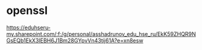 # openssl
https://eduhseru-my.sharepoint.com/:f:/g/personal/asshadrunov_edu_hse_ru/EkK59ZHQR9NGsEQb1EkX3IEBH6J1Bm28GYpvVn43tij61A?e=xn8esw

